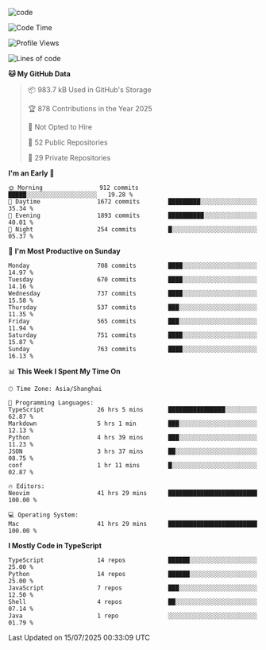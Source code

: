 
<!--
**liuyaanng/liuyaanng** is a ✨ _special_ ✨ repository because its `README.md` (this file) appears on your GitHub profile.

Here are some ideas to get you started:

- 🔭 I’m currently working on ...
- 🌱 I’m currently learning ...
- 👯 I’m looking to collaborate on ...
- 🤔 I’m looking for help with ...
- 💬 Ask me about ...
- 📫 How to reach me: ...
- 😄 Pronouns: ...
- ⚡ Fun fact: ...
-->


![code](https://cdn.jsdelivr.net/gh/liuyaanng/liuyaanng@1.0/code.gif) 

<!--START_SECTION:waka-->
![Code Time](http://img.shields.io/badge/Code%20Time-1%2C663%20hrs%2014%20mins-blue)

![Profile Views](http://img.shields.io/badge/Profile%20Views-0-blue)

![Lines of code](https://img.shields.io/badge/From%20Hello%20World%20I%27ve%20Written-25.9%20million%20lines%20of%20code-blue)

**🐱 My GitHub Data** 

> 📦 983.7 kB Used in GitHub's Storage 
 > 
> 🏆 878 Contributions in the Year 2025
 > 
> 🚫 Not Opted to Hire
 > 
> 📜 52 Public Repositories 
 > 
> 🔑 29 Private Repositories 
 > 
**I'm an Early 🐤** 

```text
🌞 Morning                912 commits         █████░░░░░░░░░░░░░░░░░░░░   19.28 % 
🌆 Daytime                1672 commits        █████████░░░░░░░░░░░░░░░░   35.34 % 
🌃 Evening                1893 commits        ██████████░░░░░░░░░░░░░░░   40.01 % 
🌙 Night                  254 commits         █░░░░░░░░░░░░░░░░░░░░░░░░   05.37 % 
```
📅 **I'm Most Productive on Sunday** 

```text
Monday                   708 commits         ████░░░░░░░░░░░░░░░░░░░░░   14.97 % 
Tuesday                  670 commits         ████░░░░░░░░░░░░░░░░░░░░░   14.16 % 
Wednesday                737 commits         ████░░░░░░░░░░░░░░░░░░░░░   15.58 % 
Thursday                 537 commits         ███░░░░░░░░░░░░░░░░░░░░░░   11.35 % 
Friday                   565 commits         ███░░░░░░░░░░░░░░░░░░░░░░   11.94 % 
Saturday                 751 commits         ████░░░░░░░░░░░░░░░░░░░░░   15.87 % 
Sunday                   763 commits         ████░░░░░░░░░░░░░░░░░░░░░   16.13 % 
```


📊 **This Week I Spent My Time On** 

```text
🕑︎ Time Zone: Asia/Shanghai

💬 Programming Languages: 
TypeScript               26 hrs 5 mins       ████████████████░░░░░░░░░   62.87 % 
Markdown                 5 hrs 1 min         ███░░░░░░░░░░░░░░░░░░░░░░   12.13 % 
Python                   4 hrs 39 mins       ███░░░░░░░░░░░░░░░░░░░░░░   11.23 % 
JSON                     3 hrs 37 mins       ██░░░░░░░░░░░░░░░░░░░░░░░   08.75 % 
conf                     1 hr 11 mins        █░░░░░░░░░░░░░░░░░░░░░░░░   02.87 % 

🔥 Editors: 
Neovim                   41 hrs 29 mins      █████████████████████████   100.00 % 

💻 Operating System: 
Mac                      41 hrs 29 mins      █████████████████████████   100.00 % 
```

**I Mostly Code in TypeScript** 

```text
TypeScript               14 repos            ██████░░░░░░░░░░░░░░░░░░░   25.00 % 
Python                   14 repos            ██████░░░░░░░░░░░░░░░░░░░   25.00 % 
JavaScript               7 repos             ███░░░░░░░░░░░░░░░░░░░░░░   12.50 % 
Shell                    4 repos             ██░░░░░░░░░░░░░░░░░░░░░░░   07.14 % 
Java                     1 repo              ░░░░░░░░░░░░░░░░░░░░░░░░░   01.79 % 
```




 Last Updated on 15/07/2025 00:33:09 UTC
<!--END_SECTION:waka-->
